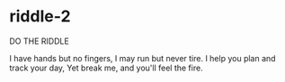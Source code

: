 # riddle-2
DO THE RIDDLE

I have hands but no fingers,
I may run but never tire.
I help you plan and track your day,
Yet break me, and you'll feel the fire.
